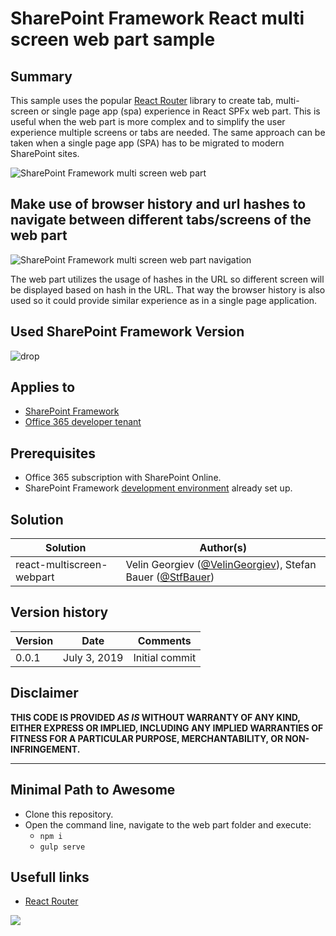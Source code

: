 # SharePoint Framework React multi screen web part sample #

## Summary

This sample uses the popular [React Router](https://github.com/ReactTraining/react-router#readme) library to create tab, multi-screen or single page app (spa) experience in React SPFx web part. This is useful when the web part is more complex and to simplify the user experience multiple screens or tabs are needed. The same approach can be taken when a single page app (SPA) has to be migrated to modern SharePoint sites.

![SharePoint Framework multi screen web part](./assets/multi-screen-webpart.gif)


## Make use of browser history and url hashes to navigate between different tabs/screens of the web part

![SharePoint Framework multi screen web part navigation](./assets/multi-screen-webpart-history.gif)

The web part utilizes the usage of hashes in the URL so different screen will be displayed based on hash in the URL. That way the browser history is also used so it could provide similar experience as in a single page application.

## Used SharePoint Framework Version 
![drop](https://img.shields.io/badge/drop-1.8.2-green.svg)

## Applies to

* [SharePoint Framework](https://docs.microsoft.com/sharepoint/dev/spfx/sharepoint-framework-overview)
* [Office 365 developer tenant](https://docs.microsoft.com/sharepoint/dev/spfx/set-up-your-developer-tenant)

## Prerequisites

- Office 365 subscription with SharePoint Online.
- SharePoint Framework [development environment](https://docs.microsoft.com/sharepoint/dev/spfx/set-up-your-development-environment) already set up.

## Solution

Solution|Author(s)
--------|---------
react-multiscreen-webpart | Velin Georgiev ([@VelinGeorgiev](https://twitter.com/velingeorgiev)), Stefan Bauer ([@StfBauer](https://twitter.com/stfbauer))

## Version history

Version|Date|Comments
-------|----|--------
0.0.1|July 3, 2019 | Initial commit

## Disclaimer
**THIS CODE IS PROVIDED *AS IS* WITHOUT WARRANTY OF ANY KIND, EITHER EXPRESS OR IMPLIED, INCLUDING ANY IMPLIED WARRANTIES OF FITNESS FOR A PARTICULAR PURPOSE, MERCHANTABILITY, OR NON-INFRINGEMENT.**

---

## Minimal Path to Awesome

- Clone this repository.
- Open the command line, navigate to the web part folder and execute:
    - `npm i`
    - `gulp serve`

## Usefull links

- [React Router](https://github.com/ReactTraining/react-router#readme)


<img src="https://telemetry.sharepointpnp.com/sp-dev-fx-webparts/samples/react-multiscreen-webpart" />